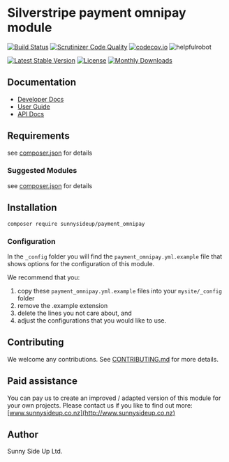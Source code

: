 # Silverstripe payment omnipay module
[![Build Status](https://travis-ci.org/sunnysideup/silverstripe-payment_omnipay.svg?branch=master)](https://travis-ci.org/sunnysideup/silverstripe-payment_omnipay)
[![Scrutinizer Code Quality](https://scrutinizer-ci.com/g/sunnysideup/silverstripe-payment_omnipay/badges/quality-score.png?b=master)](https://scrutinizer-ci.com/g/sunnysideup/silverstripe-payment_omnipay/?branch=master)
[![codecov.io](https://codecov.io/github/sunnysideup/silverstripe-payment_omnipay/coverage.svg?branch=master)](https://codecov.io/github/sunnysideup/silverstripe-payment_omnipay?branch=master)
![helpfulrobot](https://helpfulrobot.io/sunnysideup/payment_omnipay/badge)

[![Latest Stable Version](https://poser.pugx.org/sunnysideup/payment_omnipay/version)](https://packagist.org/packages/sunnysideup/payment_omnipay)
[![License](https://poser.pugx.org/sunnysideup/payment_omnipay/license)](https://packagist.org/packages/sunnysideup/payment_omnipay)
[![Monthly Downloads](https://poser.pugx.org/sunnysideup/payment_omnipay/d/monthly)](https://packagist.org/packages/sunnysideup/payment_omnipay)


## Documentation



 * [Developer Docs](docs/en/INDEX.md)
 * [User Guide](docs/en/userguide.md)
 * [API Docs](http://docs.ssmods.com/sunnysideup/payment_omnipay/classes.xhtml)

## Requirements



see [composer.json](composer.json) for details

### Suggested Modules



see [composer.json](composer.json) for details


## Installation


```
composer require sunnysideup/payment_omnipay
```

### Configuration



In the `_config` folder you will find the `payment_omnipay.yml.example`
file that shows options for the configuration of this module.

We recommend that you:

  1. copy these `payment_omnipay.yml.example` files into your
`mysite/_config` folder
  2. remove the .example extension
  3. delete the lines you not care about, and
  4. adjust the configurations that you would like to use.


## Contributing



We welcome any contributions. See [CONTRIBUTING.md](CONTRIBUTING.md) for more details.

## Paid assistance



You can pay us to create an improved / adapted version of this module for your own projects.  Please contact us if you like to find out more: [www.sunnysideup.co.nz](http://www.sunnysideup.co.nz)

## Author



Sunny Side Up Ltd.
